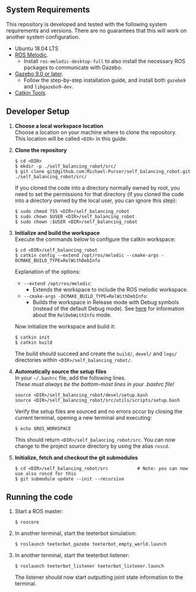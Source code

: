 ## System Requirements

This repository is developed and tested with the following system requirements and versions.
There are no guarantees that this will work on another system configuration.
 - Ubuntu 18.04 LTS
 - [ROS Melodic](https://wiki.ros.org/melodic).
   - Install `ros-melodic-desktop-full` to also install the necessary ROS packages to communicate with Gazebo.
 - [Gazebo 9.0 or later](http://www.gazebosim.org/tutorials?tut=install_ubuntu&cat=install).
   - Follow the step-by-step installation guide, and install both `gazebo9` and `libgazebo9-dev`.
 - [Catkin Tools](https://catkin-tools.readthedocs.io/en/latest/installing.html).


## Developer Setup

1. **Choose a local workspace location**<br>
   Choose a location on your machine where to clone the repository.<br>
   This location will be called `<DIR>` in this guide.

2. **Clone the repository**<br>
   ```
   $ cd <DIR>
   $ mkdir -p ./self_balancing_robot/src/
   $ git clone git@github.com:Michael-Purser/self_balancing_robot.git ./self_balancing_robot/src/
   ```

   If you cloned the code into a directory normally owned by root, you need to set the permissions for that directory (if you cloned the code into a directory owned by the local user, you can ignore this step):
   ```
   $ sudo chmod 755 <DIR>/self_balancing_robot
   $ sudo chown $USER <DIR>/self_balancing_robot
   $ sudo chown :$USER <DIR>/self_balancing_robot
   ```

3. **Initialize and build the workspace**<br>
   Execute the commands below to configure the catkin workspace:
   ```
   $ cd <DIR>/self_balancing_robot
   $ catkin config --extend /opt/ros/melodic --cmake-args -DCMAKE_BUILD_TYPE=RelWithDebInfo
   ```
   Explanation of the options:
    - `--extend /opt/ros/melodic`:
      - Extends the workspace to include the ROS melodic workspace.
    - `--cmake-args -DCMAKE_BUILD_TYPE=RelWithDebInfo`:
      - Builds the workspace in Release mode with Debug symbols (instead of the default Debug mode). See [here](https://cmake.org/pipermail/cmake/2001-October/002479.html) for information about the `RelDebWithInfo` mode.

   Now initialize the workspace and build it:
   ```
   $ catkin init
   $ catkin build
   ```
   The build should succeed and create the `build/`, `devel/` and `logs/` directories within `<DIR>/self_balancing_robot/`.

4. **Automatically source the setup files**<br>
   In your `~/.bashrc` file, add the following lines.<br>
   *These must always be the bottom-most lines in your .bashrc file!*
   ```
   source <DIR>/self_balancing_robot/devel/setup.bash
   source <DIR>/self_balancing_robot/src/utils/scripts/setup.bash
   ```

   Verify the setup files are sourced and no errors occur by closing the current terminal, opening a new terminal and executing:
   ```
   $ echo $ROS_WORKSPACE
   ```
   This should return `<DIR>/self_balancing_robot/src`.
   You can now change to the project source directory by using the alias `roscd`.

5. **Initialize, fetch and checkout the git submodules**<br>
   ```
   $ cd <DIR>/self_balancing_robot/src           # Note: you can now use also roscd for this
   $ git submodule update --init --recursive
   ```

## Running the code

1. Start a ROS master:
   ```
   $ roscore
   ```

2. In another terminal, start the teeterbot simulation:
   ```
   $ roslaunch teeterbot_gazebo teeterbot_empty_world.launch
   ```

3. In another terminal, start the teeterbot listener:
   ```
   $ roslaunch teeterbot_listener teeterbot_listener.launch
   ```
   The listener should now start outputting joint state information to the terminal.
